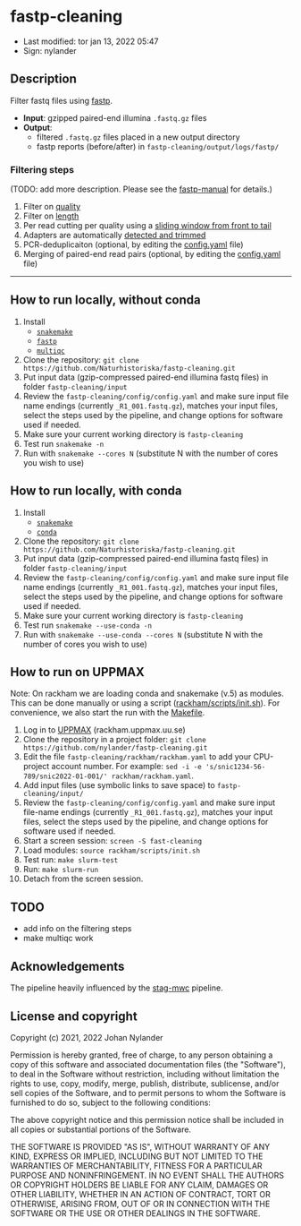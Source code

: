 # fastp-cleaning

- Last modified: tor jan 13, 2022  05:47
- Sign: nylander

## Description

Filter fastq files using [fastp](https://github.com/OpenGene/fastp).

- **Input**: gzipped paired-end illumina `.fastq.gz` files
- **Output**:
    - filtered `.fastq.gz` files placed in a new output directory
    - fastp reports (before/after) in `fastp-cleaning/output/logs/fastp/`

### Filtering steps

(TODO: add more description. Please see the [fastp-manual](https://github.com/OpenGene/fastp/wiki) for details.)

1. Filter on [quality](https://github.com/OpenGene/fastp#quality-filter)
2. Filter on [length](https://github.com/OpenGene/fastp#length-filter)
3. Per read cutting per quality using a [sliding window from front to tail](https://github.com/OpenGene/fastp#per-read-cutting-by-quality-score)
4. Adapters are automatically [detected and trimmed](https://github.com/OpenGene/fastp#adapters)
5. PCR-deduplicaiton (optional, by editing the [config.yaml](config/config.yaml) file)
6. Merging of paired-end read pairs (optional, by editing the [config.yaml](config/config.yaml) file)

---

## How to run locally, without conda

1. Install
    - [`snakemake`](https://snakemake.readthedocs.io/en/stable/#)
    - [`fastp`](https://github.com/OpenGene/fastp)
    - [`multiqc`](https://multiqc.info/)
2. Clone the repository: `git clone https://github.com/Naturhistoriska/fastp-cleaning.git`
3. Put input data (gzip-compressed paired-end illumina fastq files) in folder `fastp-cleaning/input`
4. Review the `fastp-cleaning/config/config.yaml` and make sure input file name endings (currently `_R1_001.fastq.gz`),
   matches your input files, select the steps used by the pipeline, and change options for software used if needed.
5. Make sure your current working directory is `fastp-cleaning`
6. Test run `snakemake -n`
7. Run with `snakemake --cores N` (substitute N with the number of cores you wish to use)

## How to run locally, with conda

1. Install
    - [`snakemake`](https://snakemake.readthedocs.io/en/stable/#)
    - [`conda`](https://docs.conda.io/projects/conda/en/latest/user-guide/install/index.html)
2. Clone the repository: `git clone https://github.com/Naturhistoriska/fastp-cleaning.git`
3. Put input data (gzip-compressed paired-end illumina fastq files) in folder `fastp-cleaning/input`
4. Review the `fastp-cleaning/config/config.yaml` and make sure input file name endings (currently `_R1_001.fastq.gz`),
   matches your input files, select the steps used by the pipeline, and change options for software used if needed.
5. Make sure your current working directory is `fastp-cleaning`
6. Test run `snakemake --use-conda -n`
7. Run with `snakemake --use-conda --cores N` (substitute N with the number of cores you wish to use)

## How to run on UPPMAX

Note: On rackham we are loading conda and snakemake (v.5) as modules.
This can be done manually or using a script ([rackham/scripts/init.sh](rackham/scripts/init.sh)).
For convenience, we also start the run with the [Makefile](Makefile).

1. Log in to [UPPMAX](https://uppmax.uu.se/) (rackham.uppmax.uu.se)
2. Clone the repository in a project folder: `git clone https://github.com/nylander/fastp-cleaning.git`
3. Edit the file `fastp-cleaning/rackham/rackham.yaml` to add your CPU-project account number. For example:
`sed -i -e 's/snic1234-56-789/snic2022-01-001/' rackham/rackham.yaml`.
4. Add input files (use symbolic links to save space) to `fastp-cleaning/input/`
5. Review the `fastp-cleaning/config/config.yaml` and make sure input file-name endings (currently `_R1_001.fastq.gz`),
   matches your input files, select the steps used by the pipeline, and change options for software used if needed.
6. Start a screen session: `screen -S fast-cleaning`
7. Load modules: `source rackham/scripts/init.sh`
8. Test run: `make slurm-test`
9. Run: `make slurm-run`
10. Detach from the screen session.

## TODO

- add info on the filtering steps
- make multiqc work

## Acknowledgements

The pipeline heavily influenced by the [stag-mwc](https://github.com/ctmrbio/stag-mwc) pipeline.

## License and copyright

Copyright (c) 2021, 2022 Johan Nylander

Permission is hereby granted, free of charge, to any person obtaining a copy
of this software and associated documentation files (the "Software"), to deal
in the Software without restriction, including without limitation the rights
to use, copy, modify, merge, publish, distribute, sublicense, and/or sell
copies of the Software, and to permit persons to whom the Software is
furnished to do so, subject to the following conditions:

The above copyright notice and this permission notice shall be included in all
copies or substantial portions of the Software.

THE SOFTWARE IS PROVIDED "AS IS", WITHOUT WARRANTY OF ANY KIND, EXPRESS OR
IMPLIED, INCLUDING BUT NOT LIMITED TO THE WARRANTIES OF MERCHANTABILITY,
FITNESS FOR A PARTICULAR PURPOSE AND NONINFRINGEMENT. IN NO EVENT SHALL THE
AUTHORS OR COPYRIGHT HOLDERS BE LIABLE FOR ANY CLAIM, DAMAGES OR OTHER
LIABILITY, WHETHER IN AN ACTION OF CONTRACT, TORT OR OTHERWISE, ARISING FROM,
OUT OF OR IN CONNECTION WITH THE SOFTWARE OR THE USE OR OTHER DEALINGS IN THE
SOFTWARE.

